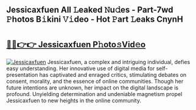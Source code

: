 ## Jessicaxfuen All 𝙻eaked 𝙽u𝚍es - Part-7wd 𝙿hotos B𝚒kini 𝚅𝚒deo - Hot 𝙿art 𝙻eaks CnynH

# <h2><a href="http://ld6n6q.urlbe.top/?page=Jessicaxfuen">🔗🔗👉👉 Jessicaxfuen P𝚑oto𝚜Vid𝚎o</a></h2>

[![Jessicaxfuen](https://i.imgur.com/eBuTRDB.gif)](http://ld6n6q.urlbe.top/?page=Jessicaxfuen)
Jessicaxfuen, a complex and intriguing individual, defies easy understanding. Her innovative use of digital media for self-presentation has captivated and enraged critics, stimulating debates on consent, morality, and the essence of online communities. Though her future intentions are unknown, her impact on the digital landscape is profound. Unyielding determination and undeniable magnetism propel Jessicaxfuen to new heights in the online community.
